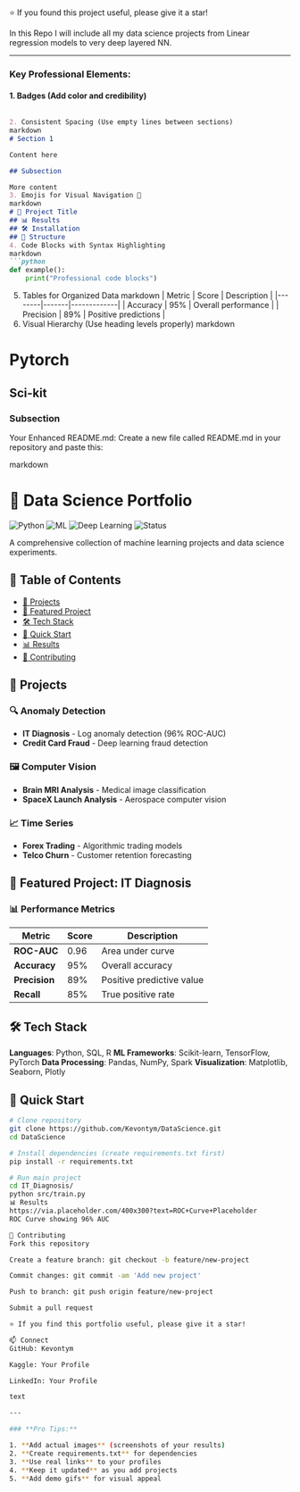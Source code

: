 ⭐ If you found this project useful, please give it a star!

In this Repo I will include all my data science projects from Linear regression models to very deep layered NN.

---

### **Key Professional Elements:**

#### 1. **Badges** (Add color and credibility)
```markdown

2. Consistent Spacing (Use empty lines between sections)
markdown
# Section 1

Content here

## Subsection

More content
3. Emojis for Visual Navigation 🎯
markdown
# 🚀 Project Title
## 📊 Results
## 🛠️ Installation
## 📁 Structure
4. Code Blocks with Syntax Highlighting
markdown
```python
def example():
    print("Professional code blocks")
```
5. Tables for Organized Data
markdown
| Metric | Score | Description |
|--------|-------|-------------|
| Accuracy | 95% | Overall performance |
| Precision | 89% | Positive predictions |
6. Visual Hierarchy (Use heading levels properly)
markdown
# Pytorch
## Sci-kit 
### Subsection 
Your Enhanced README.md:
Create a new file called README.md in your repository and paste this:

markdown
# 🚀 Data Science Portfolio

![Python](https://img.shields.io/badge/Python-3.8%2B-blue)
![ML](https://img.shields.io/badge/Machine-Learning-orange)
![Deep Learning](https://img.shields.io/badge/Deep-Learning-red)
![Status](https://img.shields.io/badge/Status-Active-brightgreen)

A comprehensive collection of machine learning projects and data science experiments.

## 📖 Table of Contents
- [📁 Projects](#-projects)
- [🎯 Featured Project](#-featured-project)
- [🛠️ Tech Stack](#️-tech-stack)
- [🚀 Quick Start](#-quick-start)
- [📊 Results](#-results)
- [🤝 Contributing](#-contributing)

## 📁 Projects

### 🔍 Anomaly Detection
- **IT Diagnosis** - Log anomaly detection (96% ROC-AUC)
- **Credit Card Fraud** - Deep learning fraud detection

### 🖼️ Computer Vision  
- **Brain MRI Analysis** - Medical image classification
- **SpaceX Launch Analysis** - Aerospace computer vision

### 📈 Time Series
- **Forex Trading** - Algorithmic trading models
- **Telco Churn** - Customer retention forecasting

## 🎯 Featured Project: IT Diagnosis

### 📊 Performance Metrics
| Metric | Score | Description |
|--------|-------|-------------|
| **ROC-AUC** | 0.96 | Area under curve |
| **Accuracy** | 95% | Overall accuracy |
| **Precision** | 89% | Positive predictive value |
| **Recall** | 85% | True positive rate |

## 🛠️ Tech Stack

**Languages**: Python, SQL, R
**ML Frameworks**: Scikit-learn, TensorFlow, PyTorch
**Data Processing**: Pandas, NumPy, Spark
**Visualization**: Matplotlib, Seaborn, Plotly

## 🚀 Quick Start

```bash
# Clone repository
git clone https://github.com/Kevontym/DataScience.git
cd DataScience

# Install dependencies (create requirements.txt first)
pip install -r requirements.txt

# Run main project
cd IT_Diagnosis/
python src/train.py
📊 Results
https://via.placeholder.com/400x300?text=ROC+Curve+Placeholder
ROC Curve showing 96% AUC

🤝 Contributing
Fork this repository

Create a feature branch: git checkout -b feature/new-project

Commit changes: git commit -am 'Add new project'

Push to branch: git push origin feature/new-project

Submit a pull request

⭐ If you find this portfolio useful, please give it a star!

📫 Connect
GitHub: Kevontym

Kaggle: Your Profile

LinkedIn: Your Profile

text

---

### **Pro Tips:**

1. **Add actual images** (screenshots of your results)
2. **Create requirements.txt** for dependencies
3. **Use real links** to your profiles
4. **Keep it updated** as you add projects
5. **Add demo gifs** for visual appeal
